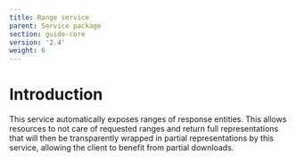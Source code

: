 ```yaml
---
title: Range service
parent: Service package
section: guide-core
version: '2.4'
weight: 6
---
```

# Introduction

This service automatically exposes ranges of response entities. This
allows resources to not care of requested ranges and return full
representations that will then be transparently wrapped in partial
representations by this service, allowing the client to benefit from
partial downloads.
